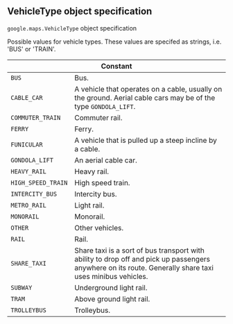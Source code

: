 <h2 id="VehicleType"> VehicleType object specification </h2><p>
<code><span itemprop="path">google.maps</span>.<span itemprop="name">VehicleType</span></code>
object specification
</p><p>Possible values for vehicle types. These values are specifed as strings, i.e. 'BUS' or 'TRAIN'.</p><div class="devsite-table-wrapper"><table class="constants responsive" summary="VehicleType constants">
<thead>
<tr><th colspan="2">Constant</th>
</tr></thead>
<tbody>
<tr>
<td><code><span>BUS</span></code></td>
<td>Bus.</td>
</tr>
<tr>
<td><code><span>CABLE_CAR</span></code></td>
<td>A vehicle that operates on a cable, usually on the ground. Aerial cable cars may be of the type <code><span>GONDOLA_LIFT</span></code>.</td>
</tr>
<tr>
<td><code><span>COMMUTER_TRAIN</span></code></td>
<td>Commuter rail.</td>
</tr>
<tr>
<td><code><span>FERRY</span></code></td>
<td>Ferry.</td>
</tr>
<tr>
<td><code><span>FUNICULAR</span></code></td>
<td>A vehicle that is pulled up a steep incline by a cable.</td>
</tr>
<tr>
<td><code><span>GONDOLA_LIFT</span></code></td>
<td>An aerial cable car.</td>
</tr>
<tr>
<td><code><span>HEAVY_RAIL</span></code></td>
<td>Heavy rail.</td>
</tr>
<tr>
<td><code><span>HIGH_SPEED_TRAIN</span></code></td>
<td>High speed train.</td>
</tr>
<tr>
<td><code><span>INTERCITY_BUS</span></code></td>
<td>Intercity bus.</td>
</tr>
<tr>
<td><code><span>METRO_RAIL</span></code></td>
<td>Light rail.</td>
</tr>
<tr>
<td><code><span>MONORAIL</span></code></td>
<td>Monorail.</td>
</tr>
<tr>
<td><code><span>OTHER</span></code></td>
<td>Other vehicles.</td>
</tr>
<tr>
<td><code><span>RAIL</span></code></td>
<td>Rail.</td>
</tr>
<tr>
<td><code><span>SHARE_TAXI</span></code></td>
<td>Share taxi is a sort of bus transport with ability to drop off and pick up passengers anywhere on its route. Generally share taxi uses minibus vehicles.</td>
</tr>
<tr>
<td><code><span>SUBWAY</span></code></td>
<td>Underground light rail.</td>
</tr>
<tr>
<td><code><span>TRAM</span></code></td>
<td>Above ground light rail.</td>
</tr>
<tr>
<td><code><span>TROLLEYBUS</span></code></td>
<td>Trolleybus.</td>
</tr>
</tbody>
</table></div>